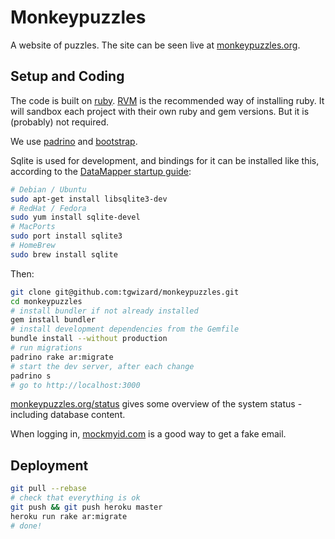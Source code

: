 # Monkeypuzzles

A website of puzzles. The site can be seen live at
[monkeypuzzles.org](http://monkeypuzzles.org).

## Setup and Coding

The code is built on [ruby](http://www.ruby-lang.org/en/).
[RVM](https://rvm.io/) is the recommended way of installing ruby. It will
sandbox each project with their own ruby and gem versions. But it is (probably)
not required.

We use [padrino](http://padrinorb.com) and
[bootstrap](http://twitter.github.com/bootstrap).


Sqlite is used for development, and bindings for it can be installed like this,
according to the [DataMapper startup
guide](http://datamapper.org/getting-started.html):

~~~ bash
# Debian / Ubuntu
sudo apt-get install libsqlite3-dev
# RedHat / Fedora
sudo yum install sqlite-devel
# MacPorts
sudo port install sqlite3
# HomeBrew
sudo brew install sqlite
~~~

Then:

~~~ bash
git clone git@github.com:tgwizard/monkeypuzzles.git
cd monkeypuzzles
# install bundler if not already installed
gem install bundler
# install development dependencies from the Gemfile
bundle install --without production
# run migrations
padrino rake ar:migrate
# start the dev server, after each change
padrino s
# go to http://localhost:3000
~~~


[monkeypuzzles.org/status](http://monkeypuzzles.org/status) gives some overview
of the system status - including database content.

When logging in, [mockmyid.com](http://mockmyid.com) is a good way to get a
fake email.

## Deployment

~~~ bash
git pull --rebase
# check that everything is ok
git push && git push heroku master
heroku run rake ar:migrate
# done!
~~~
